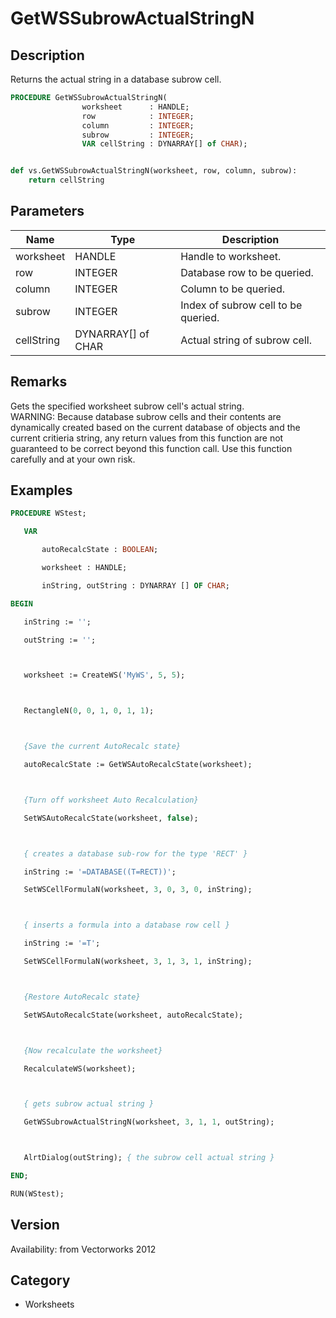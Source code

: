 # GetWSSubrowActualStringN

## Description
Returns the actual string in a database subrow cell.

```pascal
PROCEDURE GetWSSubrowActualStringN(
				worksheet      : HANDLE;
				row            : INTEGER;
				column         : INTEGER;
				subrow         : INTEGER;
				VAR cellString : DYNARRAY[] of CHAR);
```

```python

def vs.GetWSSubrowActualStringN(worksheet, row, column, subrow):
    return cellString
```

## Parameters
|Name|Type|Description|
|---|---|---|
|worksheet|HANDLE|Handle to worksheet.|
|row|INTEGER|Database row to be queried.|
|column|INTEGER|Column to be queried.|
|subrow|INTEGER|Index of subrow cell to be queried.|
|cellString|DYNARRAY[] of CHAR|Actual string of subrow cell.|

## Remarks
Gets the specified worksheet subrow cell's actual string.<BR>
WARNING: Because database subrow cells and their contents are dynamically created based on the current database of objects and the current critieria string, any return values from this function are not guaranteed to be correct beyond this function call. Use this function carefully and at your own risk.

## Examples
```pascal
PROCEDURE WStest;

   VAR

       autoRecalcState : BOOLEAN;

       worksheet : HANDLE;

       inString, outString : DYNARRAY [] OF CHAR;

BEGIN

   inString := '';

   outString := '';



   worksheet := CreateWS('MyWS', 5, 5);



   RectangleN(0, 0, 1, 0, 1, 1);



   {Save the current AutoRecalc state}

   autoRecalcState := GetWSAutoRecalcState(worksheet);



   {Turn off worksheet Auto Recalculation}

   SetWSAutoRecalcState(worksheet, false);



   { creates a database sub-row for the type 'RECT' }

   inString := '=DATABASE((T=RECT))';

   SetWSCellFormulaN(worksheet, 3, 0, 3, 0, inString);



   { inserts a formula into a database row cell }

   inString := '=T';

   SetWSCellFormulaN(worksheet, 3, 1, 3, 1, inString);



   {Restore AutoRecalc state}

   SetWSAutoRecalcState(worksheet, autoRecalcState);



   {Now recalculate the worksheet}

   RecalculateWS(worksheet);



   { gets subrow actual string }

   GetWSSubrowActualStringN(worksheet, 3, 1, 1, outString);



   AlrtDialog(outString); { the subrow cell actual string }

END;

RUN(WStest);
```

## Version
Availability: from Vectorworks 2012
## Category
* Worksheets

